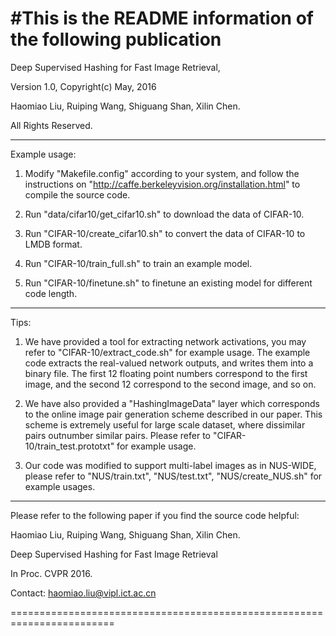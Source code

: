 #This is the README information of the following publication
========================================================================
Deep Supervised Hashing for Fast Image Retrieval,

Version 1.0,  Copyright(c) May, 2016

Haomiao Liu, Ruiping Wang, Shiguang Shan, Xilin Chen.

All Rights Reserved.

-------------------------------------------------------------------------
 
Example usage:

1. Modify "Makefile.config" according to your system, and follow the 
   instructions on "http://caffe.berkeleyvision.org/installation.html"
   to compile the source code.

2. Run "data/cifar10/get_cifar10.sh" to download the data of CIFAR-10.

3. Run "CIFAR-10/create_cifar10.sh" to convert the data of CIFAR-10
   to LMDB format.

4. Run "CIFAR-10/train_full.sh" to train an example model.

5. Run "CIFAR-10/finetune.sh" to finetune an existing model 
   for different code length.

-------------------------------------------------------------------------

Tips:

1. We have provided a tool for extracting network activations, you may
   refer to "CIFAR-10/extract_code.sh" for example usage. The example 
   code extracts the real-valued network outputs, and writes them into a 
   binary file. The first 12 floating point numbers correspond to the
   first image, and the second 12 correspond to the second image, and 
   so on.

2. We have also provided a "HashingImageData" layer which corresponds to 
   the online image pair generation scheme described in our paper. This 
   scheme is extremely useful for large scale dataset, where dissimilar
   pairs outnumber similar pairs. Please refer to 
   "CIFAR-10/train_test.prototxt" for example usage.

3. Our code was modified to support multi-label images as in NUS-WIDE, 
   please refer to "NUS/train.txt", "NUS/test.txt", "NUS/create_NUS.sh"
   for example usages.

-------------------------------------------------------------------------
Please refer to the following paper if you find the source code helpful:

Haomiao Liu, Ruiping Wang, Shiguang Shan, Xilin Chen.

Deep Supervised Hashing for Fast Image Retrieval

In Proc. CVPR 2016.

Contact: haomiao.liu@vipl.ict.ac.cn

========================================================================